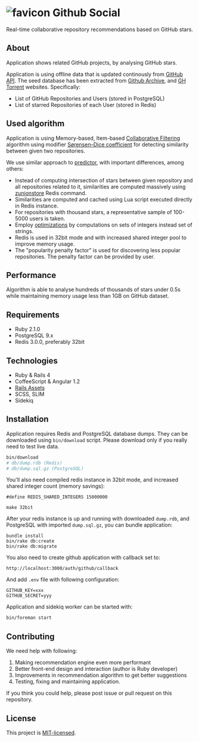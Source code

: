 # ![favicon](http://githubsocial.com/favicon-24.png) Github Social 

[codeclimate-img-url]: https://codeclimate.com/github/sheerun/githubsocial/badges/gpa.svg
[codeclimate-url]: https://codeclimate.com/github/sheerun/githubsocial
[travis-img-url]: https://travis-ci.org/sheerun/githubsocial.svg
[travis-url]: https://travis-ci.org/sheerun/githubsocial

Real-time collaborative repository recommendations based on GitHub stars.

## About

Application shows related GitHub projects, by analysing GitHub stars.

Application is using offline data that is updated continously from [GitHub API](https://developer.github.com/v3/). The seed database has been extracted from [Github Archive](http://www.githubarchive.org/), and [GH Torrent](http://ghtorrent.org/) websites. Specifically:

* List of GitHub Repositories and Users (stored in PostgreSQL)
* List of starred Repositories of each User (stored in Redis)

## Used algorithm

Application is using Memory-based, Item-based [Collaborative Filtering](https://en.wikipedia.org/wiki/Collaborative_filtering) algorithm using modifier [Sørensen–Dice coefficient](https://en.wikipedia.org/wiki/S%C3%B8rensen%E2%80%93Dice_coefficient) for detecting similarity between given two repositories.

We use similar approach to [predictor](https://github.com/Pathgather/predictor), with important differences, among others:

- Instead of computing intersection of stars between given repository and all repositories related to it, similarities are computed massively using [zunionstore](https://github.com/sheerun/githubsocial/blob/master/app/services/redis_recommender.rb#L13) Redis command.
- Similarities are computed and cached using Lua script executed directly in Redis instance.
- For repositories with thousand stars, a representative sample of 100-5000 users is taken.
- Employ [optimizations](http://redis.io/topics/memory-optimization) by  computations on sets of integers instead set of strings.
- Redis is used in 32bit mode and with increased shared integer pool to improve memory usage.
- The "popularity penalty factor" is used for discovering less popular repositories. The penalty factor can be provided by user.

## Performance

Algorithm is able to analyse hundreds of thousands of stars under 0.5s while maintaining memory usage less than 1GB on GitHub dataset.

## Requirements

- Ruby 2.1.0
- PostgreSQL 9.x
- Redis 3.0.0, preferably 32bit

## Technologies

- Ruby & Rails 4
- CoffeeScript & Angular 1.2
- [Rails Assets](https://rails-assets.org/)
- SCSS, SLIM
- Sidekiq

## Installation

Application requires Redis and PostgreSQL database dumps. They can be downloaded using `bin/download` script. Please download only if you really need to test live data.

```bash
bin/download
# db/dump.rdb (Redis)
# db/dump.sql.gz (PostgreSQL)
```

You'll also need compiled redis instance in 32bit mode, and increased shared integer count (memory savings):

```
#define REDIS_SHARED_INTEGERS 15000000
```

```
make 32bit
```

After your redis instance is up and running with downloaded `dump.rdb`, and PostgreSQL with imported `dump.sql.gz`, you can bundle application:

```
bundle install
bin/rake db:create
bin/rake db:migrate
```

You also need to create github application with callback set to:

```
http://localhost:3000/auth/github/callback
```

And add `.env` file with following configuration:

```
GITHUB_KEY=xxx
GITHUB_SECRET=yyy
```

Application and sidekiq worker can be started with:

```bash
bin/foreman start
```

## Contributing

We need help with following:

1. Making recommendation engine even more performant
2. Better front-end design and interaction (author is Ruby developer)
3. Improvements in recommendation algorithm to get better suggestions
4. Testing, fixing and maintaining application.

If you think you could help, please post issue or pull request on this repository.

## License

This project is [MIT-licensed](http://opensource.org/licenses/mit-license.php).
